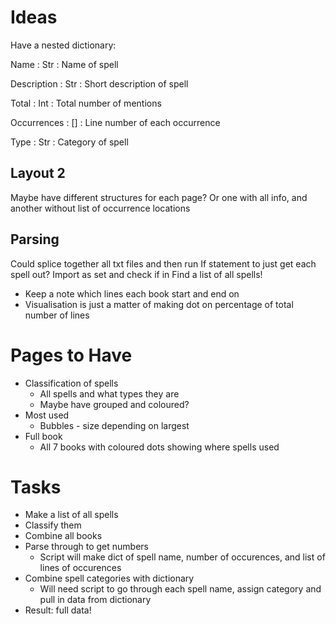 # Ideas

Have a nested dictionary:

Name         : Str : Name of spell

Description  : Str : Short description of spell

Total        : Int : Total number of mentions

Occurrences  : []  : Line number of each occurrence

Type         : Str : Category of spell


## Layout 2

Maybe have different structures for each page? Or one with all info, and another without list of occurrence locations

## Parsing

Could splice together all txt files and then run
If statement to just get each spell out? Import as set and check if in
Find a list of all spells!

- Keep a note which lines each book start and end on
- Visualisation is just a matter of making dot on percentage of total number of lines

# Pages to Have

- Classification of spells
  - All spells and what types they are
  - Maybe have grouped and coloured?
- Most used
  - Bubbles - size depending on largest
- Full book
  - All 7 books with coloured dots showing where spells used

# Tasks

- Make a list of all spells
- Classify them
- Combine all books
- Parse through to get numbers
  - Script will make dict of spell name, number of occurences, and list of lines of occurences
- Combine spell categories with dictionary
  - Will need script to go through each spell name, assign category and pull in data from dictionary
- Result: full data!
